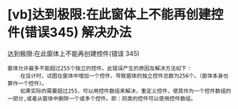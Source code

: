 # [vb]达到极限:在此窗体上不能再创建控件(错误345) 解决办法

达到极限:在此窗体上不能再创建控件(错误 345)

```text
窗体允许最多不能超过255个独立的控件。此错误产生的原因及解决方法如下：  
    在设计时，试图在窗体中增加一个控件，导致窗体的独立控件总数为256个。（窗体本身也算作一个控件）。  
    如果实际的需要超过255，可以用控件数组来解决，重定义控件，使其作为一个控件数组的一部分,或者从窗体中删除一个或多个控件。即：同类的控件可以使用控件数组。 
```

